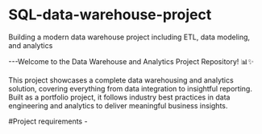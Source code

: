 # SQL-data-warehouse-project
Building a modern data warehouse project including ETL, data modeling, and analytics 

---Welcome to the Data Warehouse and Analytics Project Repository! 📊✨

This project showcases a complete data warehousing and analytics solution, covering everything from data integration to insightful reporting. Built as a portfolio project, it follows industry best practices in data engineering and analytics to deliver meaningful business insights.


#Project requirements -
